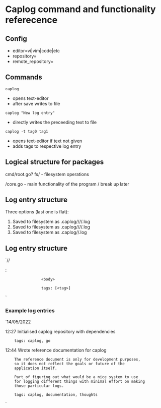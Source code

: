 # Caplog command and functionality referecence

## Config

- editor=vi|vim|code|etc
- repository=<gitrepopath>
- remote_repository=<gitremoterepopath>

## Commands

```
caplog
```

- opens text-editor
- after save writes to file

```
caplog "New log entry"
```

- directly writes the preceeding text to file

```
caplog -t tag0 tag1
```

- opens text-editor if text not given
- adds tags to respective log entry

## Logical structure for packages

cmd/root.go?
fs/ - filesystem operations

/core.go - main functionality of the program / break up later

## Log entry structure

Three options (last one is flat):
1. Saved to filesystem as .caplog/<gitrepo>/<year>/<month>/<day>.log
2. Saved to filesystem as .caplog/<gitrepo>/<year>/<month>/<date>.log
3. Saved to filesystem as .caplog/<gitrepo>/<date>.log

## Log entry structure

`<day>/<month>/<year>

<hours>:<minutes>   <summary>

                    <body>

                    tags: [<tag>]
`

### Example log entries

`14/05/2022

12:27   Initialised caplog repository with dependencies

        tags: caplog, go 

12:44   Wrote reference documentation for caplog

        The reference document is only for development purposes,
        so it does not reflect the goals or future of the
        application itself.

        Part of figuring out what would be a nice system to use
        for logging different things with minimal effort on making
        those particular logs.

        tags: caplog, documentation, thoughts
`
